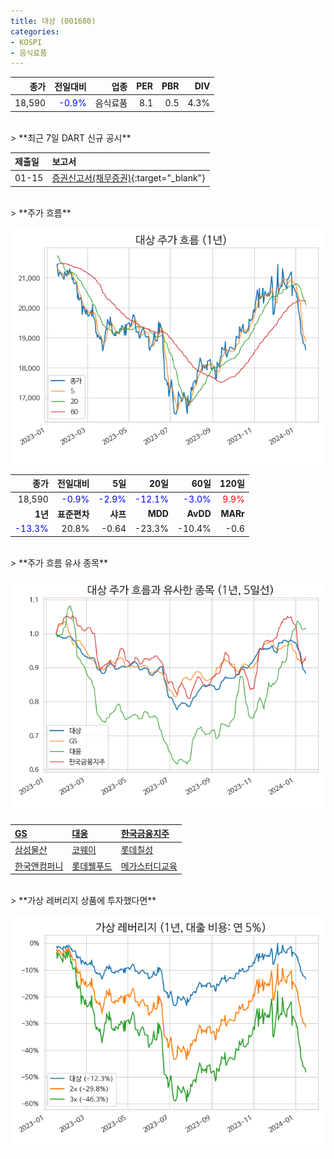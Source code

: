 ```yaml
---
title: 대상 (001680)
categories:
- KOSPI
- 음식료품
---
```


|**종가**|**전일대비**|**업종**|**PER**|**PBR**|**DIV**|
|-------:|-----------:|-------:|------:|------:|------:|
|18,590|<span style="color: blue">-0.9%</span>|음식료품|8.1|0.5|4.3%|

<!-- more -->

<br>
> **최근 7일 DART 신규 공시<a id="dart"></a>**



|**제출일**|**보고서**|
|:-----|:-------|
|01-15|[증권신고서(채무증권)](https://dart.fss.or.kr/dsaf001/main.do?rcpNo=20240115000211){:target="_blank"}|

<br>
> **주가 흐름<a id="price"></a>**

![001680](/assets/images/stock/001680.png)

|**종가**|**전일대비**|**5일**|**20일**|**60일**|**120일**|
|-------:|-----------:|------:|-------:|-------:|--------:|
| 18,590 | <span style="color: blue">-0.9%</span> | <span style="color: blue">-2.9%</span> | <span style="color: blue">-12.1%</span> | <span style="color: blue">-3.0%</span> | <span style="color: red">9.9%</span> |
|**1년**|**표준편차**|**샤프**|**MDD**|**AvDD**|**MARr**|
| <span style="color: blue">-13.3%</span> | 20.8% | -0.64 | -23.3% | -10.4% | -0.6 |

<br>
> **주가 흐름 유사 종목<a id="corr"></a>**

![001680](/assets/images/stock/001680_corr.png)

| [GS](/078930/) | [대웅](/003090/) | [한국금융지주](/071050/) |
|:---------------------------------------|:---------------------------------------|:---------------------------------------|
| [삼성물산](/028260/) | [코웨이](/021240/) | [롯데칠성](/005300/) |
| [한국앤컴퍼니](/000240/) | [롯데웰푸드](/280360/) | [메가스터디교육](/215200/) |

<br>
> **가상 레버리지 상품에 투자했다면<a id="2x"></a>**

![001680](/assets/images/stock/001680_2x.png)

[^corr]: 상관계수를 이용하여 분석하였습니다.